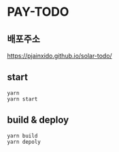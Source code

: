 # PAY-TODO 

## 배포주소

https://pjainxido.github.io/solar-todo/

## start

```
yarn
yarn start
```

## build & deploy

```
yarn build
yarn depoly
```

